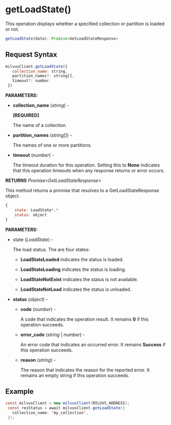 # getLoadState()

This operation displays whether a specified collection or partition is loaded or not.

```javascript
getLoadState(data): Promise<GetLoadStateResponse>
```

## Request Syntax

```javascript
milvusClient.getLoadState({
   collection_name: string,
   partition_names?: string[],
   timeout?: number
 })
```

**PARAMETERS:**

- **collection_name** (*string*) -

    **[REQUIRED]**

    The name of a collection.

- **partition_names** (*string[]*) -

    The names of one or more partitions.

- **timeout** (*number*) -

    The timeout duration for this operation. Setting this to **None** indicates that this operation timeouts when any response returns or error occurs.

**RETURNS** *Promise\<GetLoadStateResponse>*

This method returns a promise that resolves to a GetLoadStateResponse object.

```javascript
{
    state: LoadState*,*
    status: object
}
```

**PARAMETERS:**

- state (*LoadState*) -

    The load status. The are four states:

    - **LoadStateLoaded** indicates the status is loaded.

    - **LoadStateLoading** indicates the status is loading.

    - **LoadStateNotExist** indicates the status is not available.

    - **LoadStateNotLoad** indicates the status is unloaded.

- **status** (*object*) -

    - **code** (*number*) -

        A code that indicates the operation result. It remains **0** if this operation succeeds.

    - **error_code** (*string* | *number*) -

        An error code that indicates an occurred error. It remains **Success** if this operation succeeds. 

    - **reason** (*string*) - 

        The reason that indicates the reason for the reported error. It remains an empty string if this operation succeeds.

## Example

```java
const milvusClient = new milvusClient(MILUVS_ADDRESS);
 const resStatus = await milvusClient.getLoadState({
   collection_name: 'my_collection',
 });
```


